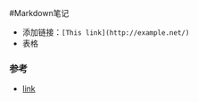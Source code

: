 #Markdown笔记
* 添加链接：```[This link](http://example.net/)```
* 表格


### 参考
* [link](http://sspai.com/25137)


